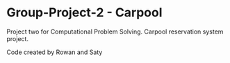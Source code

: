 # Group-Project-2 - Carpool

Project two for Computational Problem Solving. Carpool reservation system project.

Code created by Rowan and Saty 
